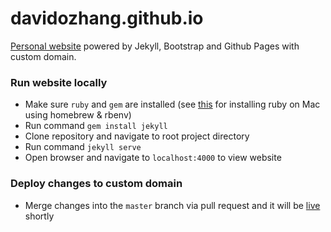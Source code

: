 # davidozhang.github.io

[Personal website](davidozhang.com) powered by Jekyll, Bootstrap and Github Pages with custom domain.

### Run website locally

- Make sure `ruby` and `gem` are installed (see [this](https://stackoverflow.com/questions/17550903/why-do-i-get-a-permission-denied-error-while-installing-a-gem) for installing ruby on Mac using homebrew & rbenv)
- Run command `gem install jekyll`
- Clone repository and navigate to root project directory
- Run command `jekyll serve`
- Open browser and navigate to `localhost:4000` to view website

### Deploy changes to custom domain
- Merge changes into the `master` branch via pull request and it will be [live](davidozhang.com) shortly

